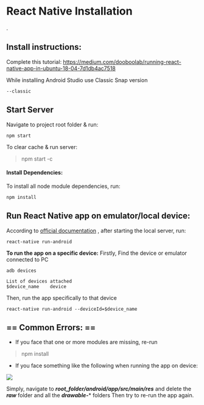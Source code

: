 # React Native Installation
.
## Install instructions:
Complete this tutorial:
https://medium.com/dooboolab/running-react-native-app-in-ubuntu-18-04-7d1db4ac7518

While installing Android Studio use  Classic Snap version

	--classic 
## Start Server
Navigate to project root folder & run: 

	npm start
To clear cache & run server:

>npm start -c

#### Install Dependencies:
To install all node module dependencies, run:

	npm install
	
## Run React Native app on emulator/local device:
According to [official documentation](https://facebook.github.io/react-native/docs/running-on-device) , after starting the local server, run:

	react-native run-android

**To run the app on a specific device:**
Firstly, Find the device or emulator connected to PC

	adb devices
	
	List of devices attached
	$device_name    device
	
Then, run the app specifically to that device

	react-native run-android --deviceId=$device_name
	
## ==  Common Errors:  ==
- If you face that one or more modules are missing, re-run
>npm install
- If you face something like the following when running the app on device:

![](https://i.lensdump.com/i/inCY9Z.png) 

Simply, navigate to ***root_folder/android/app/src/main/res*** and delete the ***raw*** folder and all the ***drawable-**** folders 
Then try to re-run the app again.